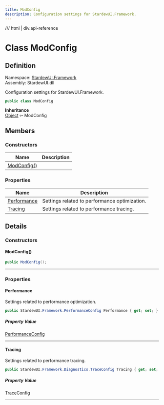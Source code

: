 ```yaml
---
title: ModConfig
description: Configuration settings for StardewUI.Framework.
---
```


<link rel="stylesheet" href="/StardewUI/stylesheets/reference.css" />

/// html | div.api-reference

# Class ModConfig

## Definition

<div class="api-definition" markdown>

Namespace: [StardewUI.Framework](index.md)  
Assembly: StardewUI.dll  

</div>

Configuration settings for StardewUI.Framework.

```cs
public class ModConfig
```

**Inheritance**  
[Object](https://learn.microsoft.com/en-us/dotnet/api/system.object) ⇦ ModConfig

## Members

### Constructors

 | Name | Description |
| --- | --- |
| [ModConfig()](#modconfig) |  | 

### Properties

 | Name | Description |
| --- | --- |
| [Performance](#performance) | Settings related to performance optimization. | 
| [Tracing](#tracing) | Settings related to performance tracing. | 

## Details

### Constructors

#### ModConfig()



```cs
public ModConfig();
```

-----

### Properties

#### Performance

Settings related to performance optimization.

```cs
public StardewUI.Framework.PerformanceConfig Performance { get; set; }
```

##### Property Value

[PerformanceConfig](performanceconfig.md)

-----

#### Tracing

Settings related to performance tracing.

```cs
public StardewUI.Framework.Diagnostics.TraceConfig Tracing { get; set; }
```

##### Property Value

[TraceConfig](diagnostics/traceconfig.md)

-----

